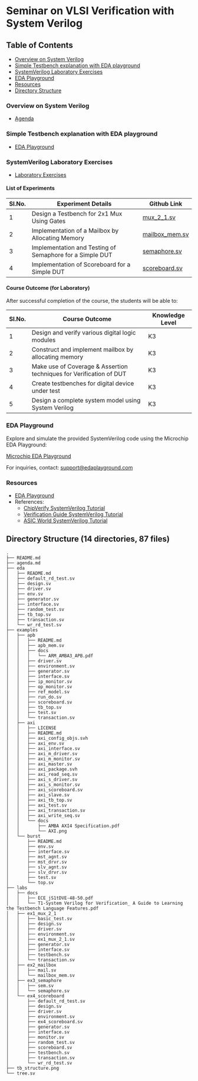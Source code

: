 # Seminar on VLSI Verification with System Verilog

## Table of Contents

- [Overview on System Verilog](#overview-on-system-verilog)
- [Simple Testbench explanation with EDA playground](#simple-testbench-explanation-with-eda-playground)
- [SystemVerilog Laboratory Exercises](#systemverilog-laboratory-exercises)
- [EDA Playground](#eda-playground)
- [Resources](#resources)
- [Directory Structure](#directory-structure)

### Overview on System Verilog 

- [Agenda](https://github.com/johnson-amalraj/asic_dv/blob/master/kcet_seminar_18_apr/labs/agenda.md)

### Simple Testbench explanation with EDA playground 

- [EDA Playground](https://github.com/johnson-amalraj/asic_dv/tree/master/kcet_seminar_18_apr/eda)

### SystemVerilog Laboratory Exercises

- [Laboratory Exercises](https://github.com/johnson-amalraj/asic_dv/blob/master/kcet_seminar_18_apr/labs)

#### List of Experiments

| Sl.No. | Experiment Details                                       | Github Link                                                                                                      |
| ------ | -------------------------------------------------------- | ------------------------------------------------------------------------------------------------                 |
| 1      | Design a Testbench for 2x1 Mux Using Gates               | [mux_2_1.sv](https://github.com/johnson-amalraj/asic_dv/blob/master/kcet_seminar_18_apr/labs/mux_2_1.sv)         |
| 2      | Implementation of a Mailbox by Allocating Memory         | [mailbox_mem.sv](https://github.com/johnson-amalraj/asic_dv/blob/master/kcet_seminar_18_apr/labs/mailbox_mem.sv) |
| 3      | Implementation and Testing of Semaphore for a Simple DUT | [semaphore.sv](https://github.com/johnson-amalraj/asic_dv/blob/master/kcet_seminar_18_apr/labs/semaphore.sv)     |
| 4      | Implementation of Scoreboard for a Simple DUT            | [scoreboard.sv](https://github.com/johnson-amalraj/asic_dv/blob/master/kcet_seminar_18_apr/labs/scoreboard.sv)   |

#### Course Outcome (for Laboratory)

After successful completion of the course, the students will be able to:

| Sl.No. | Course Outcome                                                     | Knowledge Level |
| ------ | ------------------------------------------------------------------ | --------------- |
| 1      | Design and verify various digital logic modules                    | K3              |
| 2      | Construct and implement mailbox by allocating memory               | K3              |
| 3      | Make use of Coverage & Assertion techniques for Verification of DUT| K3              |
| 4      | Create testbenches for digital device under test                   | K3              |
| 5      | Design a complete system model using System Verilog                | K3              |

### EDA Playground

Explore and simulate the provided SystemVerilog code using the Microchip EDA Playground:

[Microchip EDA Playground](https://www.edaplayground.com/confirmRegistration/3e021e16-904b-4c9e-a75a-af11e83d39fd)

For inquiries, contact: support@edaplayground.com

### Resources

- [EDA Playground](https://www.edaplayground.com)
- References:
  - [ChipVerify SystemVerilog Tutorial](https://www.chipverify.com/systemverilog/systemverilog-tutorial)
  - [Verification Guide SystemVerilog Tutorial](https://verificationguide.com/systemverilog/systemverilog-tutorial/)
  - [ASIC World SystemVerilog Tutorial](https://www.asic-world.com/systemverilog/tutorial.html)

## Directory Structure (14 directories, 87 files)

```tree
.
├── README.md
├── agenda.md
├── eda
│   ├── README.md
│   ├── default_rd_test.sv
│   ├── design.sv
│   ├── driver.sv
│   ├── env.sv
│   ├── generator.sv
│   ├── interface.sv
│   ├── random_test.sv
│   ├── tb_top.sv
│   ├── transaction.sv
│   └── wr_rd_test.sv
├── examples
│   ├── apb
│   │   ├── README.md
│   │   ├── apb_mem.sv
│   │   ├── docs
│   │   │   └── ARM_AMBA3_APB.pdf
│   │   ├── driver.sv
│   │   ├── environment.sv
│   │   ├── generator.sv
│   │   ├── interface.sv
│   │   ├── ip_monitor.sv
│   │   ├── op_monitor.sv
│   │   ├── ref_model.sv
│   │   ├── run_do.sv
│   │   ├── scoreboard.sv
│   │   ├── tb_top.sv
│   │   ├── test.sv
│   │   └── transaction.sv
│   ├── axi
│   │   ├── LICENSE
│   │   ├── README.md
│   │   ├── axi_config_objs.svh
│   │   ├── axi_env.sv
│   │   ├── axi_interface.sv
│   │   ├── axi_m_driver.sv
│   │   ├── axi_m_monitor.sv
│   │   ├── axi_master.sv
│   │   ├── axi_package.svh
│   │   ├── axi_read_seq.sv
│   │   ├── axi_s_driver.sv
│   │   ├── axi_s_monitor.sv
│   │   ├── axi_scoreboard.sv
│   │   ├── axi_slave.sv
│   │   ├── axi_tb_top.sv
│   │   ├── axi_test.sv
│   │   ├── axi_transaction.sv
│   │   ├── axi_write_seq.sv
│   │   └── docs
│   │       ├── AMBA AXI4 Specification.pdf
│   │       └── AXI.png
│   └── burst
│       ├── README.md
│       ├── env.sv
│       ├── interface.sv
│       ├── mst_agnt.sv
│       ├── mst_drvr.sv
│       ├── slv_agnt.sv
│       ├── slv_drvr.sv
│       ├── test.sv
│       └── top.sv
├── labs
│   ├── docs
│   │   ├── ECE_jS1tDVE-48-50.pdf
│   │   └── T1-System Verilog for Verification_ A Guide to Learning the Testbench Language Features.pdf
│   ├── ex1_mux_2_1
│   │   ├── basic_test.sv
│   │   ├── design.sv
│   │   ├── driver.sv
│   │   ├── environment.sv
│   │   ├── ex1_mux_2_1.sv
│   │   ├── generator.sv
│   │   ├── interface.sv
│   │   ├── testbench.sv
│   │   └── transaction.sv
│   ├── ex2_mailbox
│   │   ├── mail.sv
│   │   └── mailbox_mem.sv
│   ├── ex3_semaphore
│   │   ├── sem.sv
│   │   └── semaphore.sv
│   └── ex4_scoreboard
│       ├── default_rd_test.sv
│       ├── design.sv
│       ├── driver.sv
│       ├── environment.sv
│       ├── ex4_scoreboard.sv
│       ├── generator.sv
│       ├── interface.sv
│       ├── monitor.sv
│       ├── random_test.sv
│       ├── scoreboard.sv
│       ├── testbench.sv
│       ├── transaction.sv
│       └── wr_rd_test.sv
├── tb_structure.png
└── tree.sv
```
